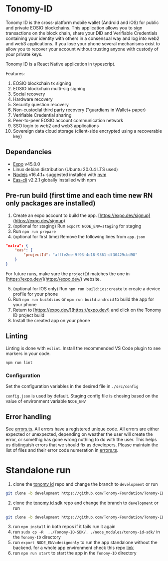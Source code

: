 # Tonomy-ID

Tonomy ID is the cross-platform mobile wallet (Android and iOS) for public and private EOSIO blockchains. This application allows you to sign transactions on the block chain, share your DID and Verifiable Credentials containing your identity with others in a consensual way and log into web2 and web3 applications. If you lose your phone several mechanisms exist to allow you to recover your account without trusting anyone with custody of your private keys.

Tonomy ID is a React Native application in typescript.

Features:

1. EOSIO blockchain tx signing
2. EOSIO blockchain multi-sig signing
3. Social recovery
4. Hardware recovery
5. Security question recovery
6. Non-custodial third party recovery ("guardians in Wallet+ paper)
7. Verifiable Credential sharing
8. Peer-to-peer EOSIO account communication network
9. SSO login to web2 and web3 applications
10. Sovereign data cloud storage (client-side encrypted using a recoverable key)

## Dependancies

- [Expo](https://expo.dev)  v45.0.0
- Linux debian distribution (Ubuntu 20.0.4 LTS used)
- [Nodejs](https://nodejs.org) v16.4.1+ suggested installed with [nvm](https://github.com/nvm-sh/nvm)
- [Eas-cli](https://docs.expo.dev/workflow/expo-cli/) v2.2.1 globally installed with npm

## Pre-run build (first time and each time new RN only packages are installed)

1. Create an expo account to build the app. [https://expo.dev/signup](https://expo.dev/signup)
2. (optional for staging) Run `export NODE_ENV=staging` for staging
3. Run `npm run prepare`
4. (optional for first time) Remove the following lines from `app.json`

```json
"extra": {
    "eas": {
        "projectId": "afffe2ee-9f93-4d18-9361-df30429cbd98"
    }
}
```

For future runs, make sure the `projectId` matches the one in [https://expo.dev/](https://expo.dev/) website.

5. (optional for IOS only) Run `npm run build:ios:create` to create a device profile for your phone
6. Run `npm run build:ios` or `npm run build:android` to build the app for your phone
7. Return to [https://expo.dev/](https://expo.dev/) and click on the Tonomy ID project build
8. Install the created app on your phone


## Linting

Linting is done with `eslint`. Install the recommended VS Code plugin to see markers in your code.

```bash
npm run lint
```

### Configuration

Set the configuration variables in the desired file in `./src/config`

`config.json` is used by default. Staging config file is chosing based on the value of environment variable `NODE_ENV`

## Error handling

See [errors.ts](./src/utils/errors.ts). All errors have a registered unique code. All errors are either expected or unexpected, depending on weather the user will create the error, or somethig has gone wrong nothing to do with the user. This helps us distinguish errors that we should fix as developers. Please maintain the list of files and their error code numeration in [errors.ts](./src/utils/errors.ts).

# Standalone run

1. clone the [tonomy id](https://github.com/Tonomy-Foundation/Tonomy-ID.git) repo and change the branch to `development` or run 
```bash
git clone -b development https://github.com/Tonomy-Foundation/Tonomy-ID.git
```
2. clone the [tonomy id sdk](https://github.com/Tonomy-Foundation/Tonomy-ID-SDK.git) repo and change the branch to `development` or run 

```bash
git clone -b development https://github.com/Tonomy-Foundation/Tonomy-ID-SDK.git
```

3. run `npm install` in both repos if it fails run it again
4. run `sudo cp -R  ../Tonomy-ID-SDK/. ./node_modules/tonomy-id-sdk/` in the `Tonomy-ID` directory
5. run `export NODE_ENV=designonly` to run the app standalone without the backend. for a whole app environment check this repo [link](https://github.com/Tonomy-Foundation/Tonomy-ID-Integration.git)
6. run `npm run start` to start the app in the `Tonomy-ID` directory